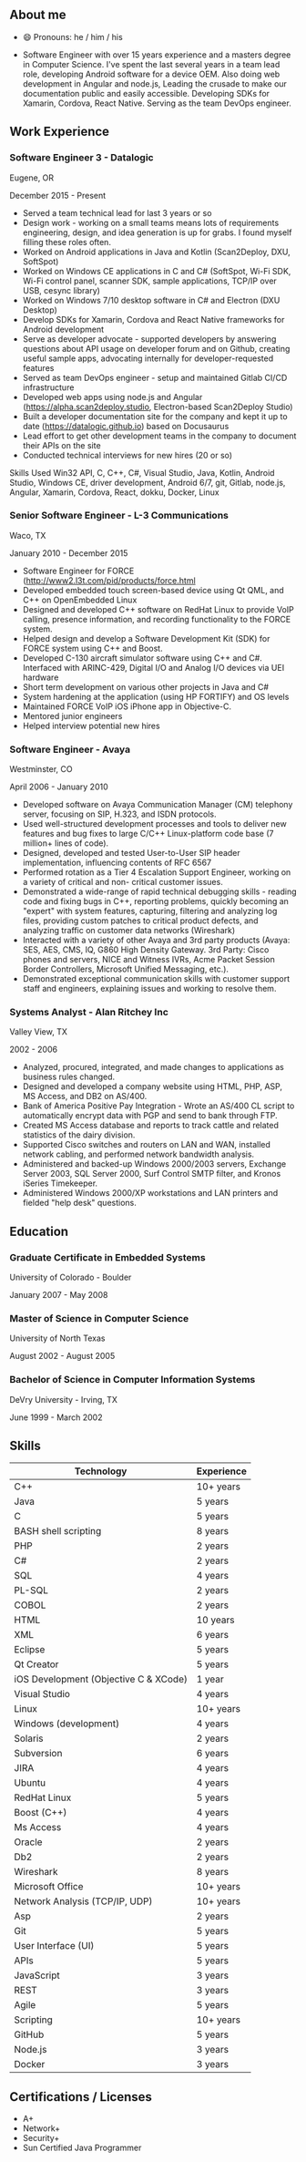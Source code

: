 ## About me

- 😄 Pronouns: he / him / his
 
- Software Engineer with over 15 years experience and a masters degree in Computer Science. I've spent the last several years in a team lead role, developing Android software for a device OEM. Also doing web development in Angular and node.js, Leading the crusade to make our documentation public and easily accessible. Developing SDKs for Xamarin, Cordova, React Native. Serving as the team DevOps engineer.

## Work Experience

### Software Engineer 3 - Datalogic
Eugene, OR

December 2015 - Present

* Served a team technical lead for last 3 years or so
* Design work - working on a small teams means lots of requirements engineering, design, and idea generation is up for grabs. I found myself filling these roles often.
* Worked on Android applications in Java and Kotlin (Scan2Deploy, DXU, SoftSpot)
* Worked on Windows CE applications in C and C# (SoftSpot, Wi-Fi SDK, Wi-Fi control panel, scanner SDK, sample applications, TCP/IP over USB, cesync library)
* Worked on Windows 7/10 desktop software in C# and Electron (DXU Desktop)
* Develop SDKs for Xamarin, Cordova and React Native frameworks for Android development
* Serve as developer advocate - supported developers by answering questions about API usage on developer forum and on Github, creating useful sample apps, advocating internally for developer-requested features
* Served as team DevOps engineer - setup and maintained Gitlab CI/CD infrastructure
* Developed web apps using node.js and Angular (https://alpha.scan2deploy.studio, Electron-based Scan2Deploy Studio)
* Built a developer documentation site for the company and kept it up to date (https://datalogic.github.io) based on Docusaurus
* Lead effort to get other development teams in the company to document their APIs on the site
* Conducted technical interviews for new hires (20 or so)


Skills Used
Win32 API, C, C++, C#, Visual Studio, Java, Kotlin, Android Studio, Windows CE, driver development, Android 6/7, git, Gitlab, node.js, Angular, Xamarin, Cordova, React, dokku, Docker, Linux

### Senior Software Engineer - L-3 Communications
Waco, TX

January 2010 - December 2015

* Software Engineer for FORCE (http://www2.l3t.com/pid/products/force.html
* Developed embedded touch screen-based device using Qt QML, and C++ on OpenEmbedded Linux
* Designed and developed C++ software on RedHat Linux to provide VoIP calling, presence information, and recording functionality to the FORCE system.
* Helped design and develop a Software Development Kit (SDK) for FORCE system using C++ and Boost.
* Developed C-130 aircraft simulator software using C++ and C#. Interfaced with ARINC-429, Digital I/O and Analog I/O devices via UEI hardware
* Short term development on various other projects in Java and C#
* System hardening at the application (using HP FORTIFY) and OS levels
* Maintained FORCE VoIP iOS iPhone app in Objective-C.
* Mentored junior engineers
* Helped interview potential new hires

### Software Engineer - Avaya
Westminster, CO

April 2006 - January 2010

* Developed software on Avaya Communication Manager (CM) telephony server, focusing on SIP, H.323, and ISDN protocols.
* Used well-structured development processes and tools to deliver new features and bug fixes to large C/C++ Linux-platform code base (7 million+ lines of code).
* Designed, developed and tested User-to-User SIP header implementation, influencing contents of RFC 6567
* Performed rotation as a Tier 4 Escalation Support Engineer, working on a variety of critical and non- critical customer issues.
* Demonstrated a wide-range of rapid technical debugging skills - reading code and fixing bugs in C++, reporting problems, quickly becoming an "expert" with system features, capturing, filtering and analyzing log files, providing custom patches to critical product defects, and analyzing traffic on customer data networks (Wireshark)
* Interacted with a variety of other Avaya and 3rd party products (Avaya: SES, AES, CMS, IQ, G860 High Density Gateway. 3rd Party: Cisco phones and servers, NICE and Witness IVRs, Acme Packet Session Border Controllers, Microsoft Unified Messaging, etc.).
* Demonstrated exceptional communication skills with customer support staff and engineers, explaining issues and working to resolve them.

### Systems Analyst - Alan Ritchey Inc
Valley View, TX

2002 - 2006

* Analyzed, procured, integrated, and made changes to applications as business rules changed.
* Designed and developed a company website using HTML, PHP, ASP, MS Access, and DB2 on AS/400.
* Bank of America Positive Pay Integration - Wrote an AS/400 CL script to automatically encrypt data with PGP and send to bank through FTP.
* Created MS Access database and reports to track cattle and related statistics of the dairy division.
* Supported Cisco switches and routers on LAN and WAN, installed network cabling, and performed network bandwidth analysis.
* Administered and backed-up Windows 2000/2003 servers, Exchange Server 2003, SQL Server 2000, Surf Control SMTP filter, and Kronos iSeries Timekeeper.
* Administered Windows 2000/XP workstations and LAN printers and fielded "help desk" questions.

## Education

### Graduate Certificate in Embedded Systems
University of Colorado - Boulder

January 2007 - May 2008

### Master of Science in Computer Science
University of North Texas

August 2002 - August 2005

### Bachelor of Science in Computer Information Systems
DeVry University - Irving, TX

June 1999 - March 2002


## Skills

Technology | Experience
-----------|------------
C++ | 10+ years
Java | 5 years
C | 5 years
BASH shell scripting | 8 years
PHP | 2 years
C# | 2 years
SQL | 4 years
PL-SQL | 2 years
COBOL | 2 years
HTML | 10 years
XML | 6 years
Eclipse | 5 years
Qt Creator | 5 years
iOS Development (Objective C & XCode) | 1 year
Visual Studio | 4 years
Linux | 10+ years
Windows (development) | 4 years
Solaris | 2 years
Subversion | 6 years
JIRA | 4 years
Ubuntu | 4 years
RedHat Linux | 5 years
Boost (C++) | 4 years
Ms Access | 4 years
Oracle | 2 years
Db2 | 2 years
Wireshark | 8 years
Microsoft Office | 10+ years
Network Analysis (TCP/IP, UDP) | 10+ years
Asp | 2 years
Git | 5 years
User Interface (UI) |5 years
APIs | 5 years
JavaScript | 3 years
REST | 3 years
Agile | 5 years
Scripting | 10+ years
GitHub | 5 years
Node.js | 3 years
Docker | 3 years

## Certifications / Licenses
- A+
- Network+
- Security+
- Sun Certified Java Programmer
